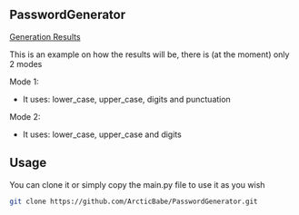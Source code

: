 <!-- ABOUT THE PROJECT -->
## PasswordGenerator

[Generation Results](ss.jpg)

This is an example on how the results will be, there is (at the moment) only 2 modes

Mode 1:
* It uses: lower_case, upper_case, digits and punctuation 

Mode 2:
* It uses: lower_case, upper_case and digits

## Usage

You can clone it or simply copy the main.py file to use it as you wish

```sh
git clone https://github.com/ArcticBabe/PasswordGenerator.git
```